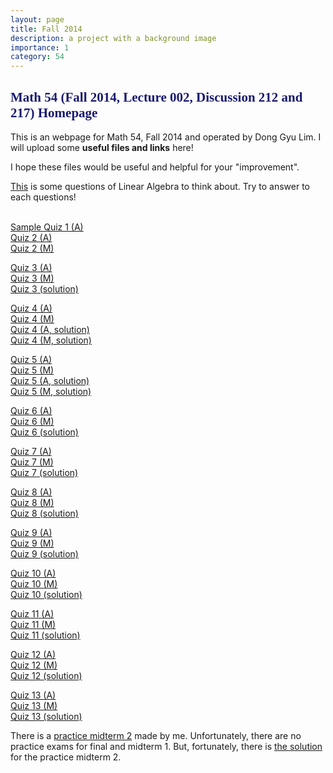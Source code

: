 ```yaml
---
layout: page
title: Fall 2014
description: a project with a background image
importance: 1
category: 54
---
```

<html>

<head><title>Math 54 Discussion sections by Lim (Fall 2014)</title>

</head>

<body>

<h2><font color="midnightblue" face="verdana">Math 54 (Fall 2014, Lecture 002, Discussion 212 and 217) Homepage</font></h2>

This is an webpage for Math 54, Fall 2014 and operated by Dong Gyu Lim.
I will upload some <b>useful files and links</b> here!<br>

I hope these files would be useful and helpful for your "improvement".<br>

<a href="{{ site.url ]}/asset/teaching/54f14/Questions to think about carefully.pdf">This</a> is some questions of Linear Algebra to think about. Try to answer to each questions!<br><br>

<a href="asset/teaching/54f14/2014fall54quiz1.pdf">Sample Quiz 1 (A)</a><br>
<a href="asset/teaching/54f14/2014fall54quiz2 (212).pdf">Quiz 2 (A)</a><br>
<a href="asset/teaching/54f14/2014fall54quiz2 (217).pdf">Quiz 2 (M)</a><br>

<a href="asset/teaching/54f14/2014fall54quiz3 (212).pdf">Quiz 3 (A)</a><br>
<a href="asset/teaching/54f14/2014fall54quiz3 (217).pdf">Quiz 3 (M)</a><br>
<a href="asset/teaching/54f14/2014fall54quiz3sol.pdf">Quiz 3 (solution)</a><br> 

<a href="asset/teaching/54f14/2014fall54quiz4 (212).pdf">Quiz 4 (A)</a><br>
<a href="asset/teaching/54f14/2014fall54quiz4 (217).pdf">Quiz 4 (M)</a><br>
<a href="asset/teaching/54f14/2014fall54quiz4sol (212).pdf">Quiz 4 (A, solution)</a><br>
<a href="asset/teaching/54f14/2014fall54quiz4sol (217).pdf">Quiz 4 (M, solution)</a><br>

<a href="asset/teaching/54f14/2014fall54quiz5 (212).pdf">Quiz 5 (A)</a><br> 
<a href="asset/teaching/54f14/2014fall54quiz5 (217).pdf">Quiz 5 (M)</a><br>
<a href="asset/teaching/54f14/2014fall54quiz5sol (212).pdf">Quiz 5 (A, solution)</a><br>
<a href="asset/teaching/54f14/2014fall54quiz5sol (217).pdf">Quiz 5 (M, solution)</a><br>

<a href="asset/teaching/54f14/2014fall54quiz6 (212).pdf">Quiz 6 (A)</a><br>
<a href="asset/teaching/54f14/2014fall54quiz6 (217).pdf">Quiz 6 (M)</a><br>
<a href="asset/teaching/54f14/2014fall54quiz6 sol.pdf">Quiz 6 (solution)</a><br>

<a href="asset/teaching/54f14/2014fall54quiz7 (212).pdf">Quiz 7 (A)</a><br>
<a href="asset/teaching/54f14/2014fall54quiz7 (217).pdf">Quiz 7 (M)</a><br>
<a href="asset/teaching/54f14/2014fall54quiz7 sol.pdf">Quiz 7 (solution)</a><br>

<a href="asset/teaching/54f14/2014fall54quiz8 (212).pdf">Quiz 8 (A)</a><br>
<a href="asset/teaching/54f14/2014fall54quiz8 (217).pdf">Quiz 8 (M)</a><br>
<a href="asset/teaching/54f14/2014fall54quiz8 sol.pdf">Quiz 8 (solution)</a><br>

<a href="asset/teaching/54f14/2014fall54quiz9 (212).pdf">Quiz 9 (A)</a><br>
<a href="asset/teaching/54f14/2014fall54quiz9 (217).pdf">Quiz 9 (M)</a><br>
<a href="asset/teaching/54f14/2014fall54quiz9 sol.pdf">Quiz 9 (solution)</a><br>

<a href="asset/teaching/54f14/2014fall54quiz10 (212).pdf">Quiz 10 (A)</a><br>
<a href="asset/teaching/54f14/2014fall54quiz10 (217).pdf">Quiz 10 (M)</a><br>
<a href="asset/teaching/54f14/2014fall54quiz10 sol.pdf">Quiz 10 (solution)</a><br>

<a href="asset/teaching/54f14/2014fall54quiz11 (212).pdf">Quiz 11 (A)</a><br>
<a href="asset/teaching/54f14/2014fall54quiz11 (217).pdf">Quiz 11 (M)</a><br>
<a href="asset/teaching/54f14/2014fall54quiz11 sol.pdf">Quiz 11 (solution)</a><br>

<a href="asset/teaching/54f14/2014fall54quiz12 (212).pdf">Quiz 12 (A)</a><br>
<a href="asset/teaching/54f14/2014fall54quiz12 (217).pdf">Quiz 12 (M)</a><br>
<a href="asset/teaching/54f14/2014fall54quiz12 sol.pdf">Quiz 12 (solution)</a><br>

<a href="asset/teaching/54f14/2014fall54quiz13 (212).pdf">Quiz 13 (A)</a><br>
<a href="asset/teaching/54f14/2014fall54quiz13 (217).pdf">Quiz 13 (M)</a><br>
<a href="asset/teaching/54f14/2014fall54quiz13 sol.pdf">Quiz 13 (solution)</a><br>

There is a <a href="asset/teaching/54f14/2014fall54practicemidterm2(DG).pdf">practice midterm 2</a> made by me. Unfortunately, there are no practice exams for final and midterm 1. But, fortunately, there is <a href="asset/teaching/54f14/2013fall54practicemidterm2(DG) sol.pdf">the solution</a> for the practice midterm 2.
</body>

</html>

